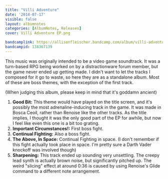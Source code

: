 ```yaml
---
title: "Villi Adventure"
date: '2014-07-17'
visible: false
layout: albumnotes
categories: [AlbumNotes, Releases]
cover: Villi Adventure EP.png

bandcamplink: https://allisonfleischer.bandcamp.com/album/villi-adventure-ep
bandcampid: 138367139
---
```

This music was originally intended to be a video game soundtrack. It was a turn-based RPG being worked on by a distractionware forum member, but the game never ended up getting made. I didn't want to let the tracks I composed for it go to waste, so here they are as a standalone album. Most of these are boss themes, with the exception of the first track.

(When judging this album, please keep in mind that it's goddamn ancient)

1. **Good Bit:** This theme would have played on the title screen, and it's possibly the most adrenaline-inducing track in the game. It was made in Bosca Ceoil, rather than Renoise like the other tracks. As the title implies, I thought it was the only good part of the EP for awhile, but now I feel like even this one is a bit too grating.
2. **Important Circumstances!:** First boss fight.
3. **Continual Fighting:** Also a boss fight.
4. **The Above, In Space:** Continual Fighting in space. (I don't remember if this fight actually took place in space. I'm pretty sure a Darth Vader knockoff was involved though)
5. **Sharpening:** This track ended up sounding very unsettling. The creepy lead synth is actually brown noise, but significantly pitched up. The weird "slicing" effect at around 0:36 is caused by using Renoise's Glide command to a different note arrangement.
